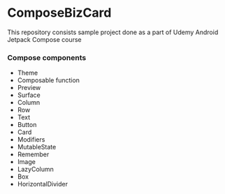 # ComposeBizCard

This repository consists sample project done as a part of Udemy Android Jetpack Compose course

### Compose components

- Theme
- Composable function
- Preview
- Surface
- Column
- Row
- Text
- Button
- Card
- Modifiers
- MutableState
- Remember
- Image
- LazyColumn
- Box
- HorizontalDivider